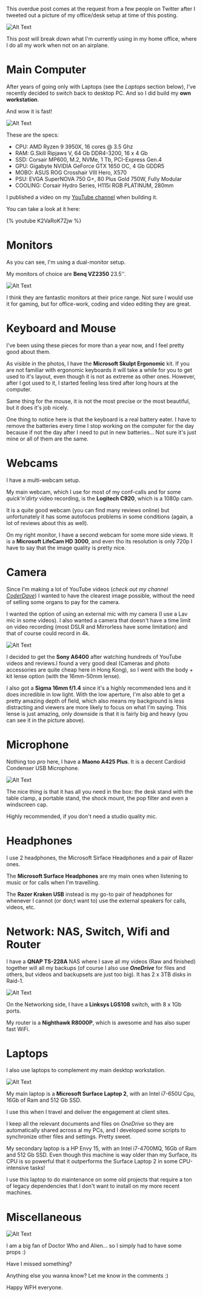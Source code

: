 This overdue post comes at the request from a few people on Twitter after I tweeted out a picture of my office/desk setup at time of this posting.

![Alt Text](https://dev-to-uploads.s3.amazonaws.com/i/uie7f030i6zdeo3idthm.jpg)

This post will break down what I'm currently using in my home office, where I do all my work when not on an airplane.

# Main Computer

After years of going only with Laptops (see the _Laptops_ section below), I've recently decided to switch back to desktop PC. And so I did build my __own workstation__.

And wow it is fast!

![Alt Text](https://dev-to-uploads.s3.amazonaws.com/i/bv873hq1uhlmwtnbmugo.jpg)

These are the specs:
- CPU: AMD Ryzen 9 3950X, 16 cores @ 3.5 Ghz
- RAM: G.Skill Ripjaws V, 64 Gb DDR4-3200, 16 x 4 Gb
- SSD: Corsair MP600, M.2, NVMe, 1 Tb, PCI-Express Gen.4
- GPU: Gigabyte NVIDIA GeForce GTX 1650 OC, 4 Gb GDDR5
- MOBO: ASUS ROG Crosshair VIII Hero, X570
- PSU: EVGA SuperNOVA 750 G+, 80 Plus Gold 750W, Fully Modular
- COOLING: Corsair Hydro Series, H115i RGB PLATINUM, 280mm

I published a video on my [YouTube channel](https://www.youtube.com/CoderDave) when building it.

You can take a look at it here:

{% youtube K2VaRoK7Zjw %}

# Monitors

As you can see, I'm using a dual-monitor setup.

My monitors of choice are __Benq VZ2350__ 23.5''.

![Alt Text](https://dev-to-uploads.s3.amazonaws.com/i/zwu38ozn6p71sw5osw6k.jpg)

I think they are fantastic monitors at their price range. Not sure I would use it for gaming, but for office-work, coding and video editing they are great.

# Keyboard and Mouse

I've been using these pieces for more than a year now, and I feel pretty good about them.

As visible in the photos, I have the __Microsoft Skulpt Ergonomic__ kit. 
If you are not familiar with ergonomic keyboards it will take a while for you to get used to it's layout, even though it is not as extreme as other ones. However, after I got used to it, I started feeling less tired after long hours at the computer.

Same thing for the mouse, it is not the most precise or the most beautiful, but it does it's job nicely.

One thing to notice here is that the keyboard is a real battery eater. I have to remove the batteries every time I stop working on the computer for the day because if not the day after I need to put in new batteries... Not sure it's just mine or all of them are the same.

# Webcams

I have a multi-webcam setup.

My main webcam, which I use for most of my conf-calls and for some _quick'n'dirty_ video recording, is the __Logitech C920__, which is a 1080p cam.

It is a quite good webcam (you can find many reviews online) but unfortunately it has some autofocus problems in some conditions (again, a lot of reviews about this as well).

On my right monitor, I have a second webcam for some more side views. It is a __Microsoft LifeCam HD 3000__, and even tho its resolution is only 720p I have to say that the image quality is pretty nice.

# Camera

Since I'm making a lot of YouTube videos (_check out my channel [CoderDave](https://www.youtube.com/CoderDave)_) I wanted to have the clearest image possible, without the need of selling some organs to pay for the camera.

I wanted the option of using an external mic with my camera (I use a Lav mic in some videos). I also wanted a camera that doesn't have a time limit on video recording (most DSLR and Mirrorless have some limitation) and that of course could record in 4k.

![Alt Text](https://dev-to-uploads.s3.amazonaws.com/i/qa620diwregd618xk8ui.jpg)

I decided to get the __Sony A6400__ after watching hundreds of YouTube videos and reviews.I found a very good deal (Cameras and photo accessories are quite cheap here in Hong Kong), so I went with the body + kit lense option (with the 16mm-50mm lense).

I also got a __Sigma 16mm f/1.4__ since it's a highly recommended lens and it does incredible in low light. With the low aperture, I'm also able to get a pretty amazing depth of field, which also means my background is less distracting and viewers are more likely to focus on what I'm saying. This lense is just amazing, only downside is that it is fairly big and heavy (you can see it in the picture above).

# Microphone

Nothing too _pro_ here, I have a __Maono A425 Plus__. It is a decent Cardioid Condenser USB Microphone.

![Alt Text](https://dev-to-uploads.s3.amazonaws.com/i/jp3yl514swjshrweqjoe.jpg)

The nice thing is that it has all you need in the box: the desk stand with the table clamp, a portable stand, the shock mount, the pop filter and even a windscreen cap.

Highly recommended, if you don't need a studio quality mic.

# Headphones

I use 2 headphones, the Microsoft Sirface Headphones and a pair of Razer ones.

The __Microsoft Surface Headphones__ are my main ones when listening to music or for calls when I'm travelling.

The __Razer Kraken USB__ instead is my go-to pair of headphones for whenever I cannot (or don;t want to) use the external speakers for calls, videos, etc.

# Network: NAS, Switch, Wifi and Router

I have a __QNAP TS-228A__ NAS where I save all my videos (Raw and finished) together will all my backups (of course I also use ___OneDrive___ for files and others, but videos and backupsets are just too big).
It has 2 x 3TB disks in Raid-1.

![Alt Text](https://dev-to-uploads.s3.amazonaws.com/i/ixhye4f5oe36ay0n4i0r.jpg)

On the Networking side, I have a __Linksys LGS108__ switch, with 8 x 1Gb ports.

My router is a __Nighthawk R8000P__, which is awesome and has also super fast WiFi.

# Laptops

I also use laptops to complement my main desktop workstation.

![Alt Text](https://dev-to-uploads.s3.amazonaws.com/i/rsvvg1zgn8syl7pcsmrv.jpg)

My main laptop is a __Microsoft Surface Laptop 2__, with an Intel i7-650U Cpu, 16Gb of Ram and 512 Gb SSD.

I use this when I travel and deliver the engagement at client sites.

I keep all the relevant documents and files on _OneDrive_ so they are automatically shared across al my PCs, and I developed some scripts to synchronize other files and settings. Pretty sweet.

My secondary laptop is a HP Envy 15, with an Intel i7-4700MQ, 16Gb of Ram and 512 Gb SSD. Even though this machine is way older than my Surface, its CPU is so powerful that it outperforms the Surface Laptop 2 in some CPU-intensive tasks!

I use this laptop to do maintenance on some old projects that require a ton of legacy dependencies that I don't want to install on my more recent machines.

# Miscellaneous

![Alt Text](https://dev-to-uploads.s3.amazonaws.com/i/4aizvvi5ywvil9awmy71.jpg)

I am a big fan of Doctor Who and Alien... so I simply had to have some props :)

  

    
Have I missed something?

Anything else you wanna know? Let me know in the comments :)

Happy WFH everyone.